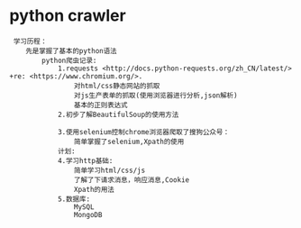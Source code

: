 # python crawler
     学习历程：
        先是掌握了基本的python语法
            python爬虫记录:
                1.requests <http://docs.python-requests.org/zh_CN/latest/> +re: <https://www.chromium.org/>.
                    对html/css静态网站的抓取
                    对js生产表单的抓取(使用浏览器进行分析,json解析)
                    基本的正则表达式
                2.初步了解BeautifulSoup的使用方法
                
                3.使用selenium控制chrome浏览器爬取了搜狗公众号：
                    简单掌握了selenium,Xpath的使用
                计划:
                4.学习http基础:
                    简单学习html/css/js
                    了解了下请求消息，响应消息,Cookie
                    Xpath的用法
                5.数据库:
                    MySQL
                    MongoDB

